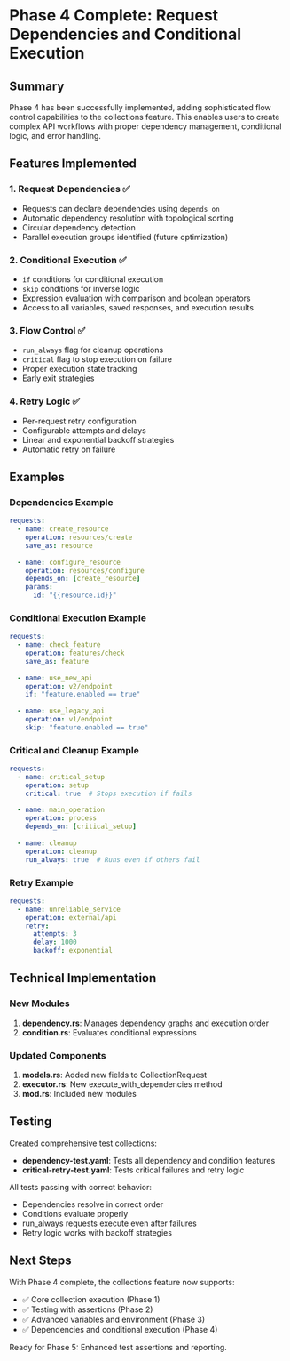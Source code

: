 # Phase 4 Complete: Request Dependencies and Conditional Execution

## Summary

Phase 4 has been successfully implemented, adding sophisticated flow control capabilities to the collections feature. This enables users to create complex API workflows with proper dependency management, conditional logic, and error handling.

## Features Implemented

### 1. Request Dependencies ✅
- Requests can declare dependencies using `depends_on`
- Automatic dependency resolution with topological sorting
- Circular dependency detection
- Parallel execution groups identified (future optimization)

### 2. Conditional Execution ✅
- `if` conditions for conditional execution
- `skip` conditions for inverse logic
- Expression evaluation with comparison and boolean operators
- Access to all variables, saved responses, and execution results

### 3. Flow Control ✅
- `run_always` flag for cleanup operations
- `critical` flag to stop execution on failure
- Proper execution state tracking
- Early exit strategies

### 4. Retry Logic ✅
- Per-request retry configuration
- Configurable attempts and delays
- Linear and exponential backoff strategies
- Automatic retry on failure

## Examples

### Dependencies Example
```yaml
requests:
  - name: create_resource
    operation: resources/create
    save_as: resource
    
  - name: configure_resource
    operation: resources/configure
    depends_on: [create_resource]
    params:
      id: "{{resource.id}}"
```

### Conditional Execution Example
```yaml
requests:
  - name: check_feature
    operation: features/check
    save_as: feature
    
  - name: use_new_api
    operation: v2/endpoint
    if: "feature.enabled == true"
    
  - name: use_legacy_api
    operation: v1/endpoint
    skip: "feature.enabled == true"
```

### Critical and Cleanup Example
```yaml
requests:
  - name: critical_setup
    operation: setup
    critical: true  # Stops execution if fails
    
  - name: main_operation
    operation: process
    depends_on: [critical_setup]
    
  - name: cleanup
    operation: cleanup
    run_always: true  # Runs even if others fail
```

### Retry Example
```yaml
requests:
  - name: unreliable_service
    operation: external/api
    retry:
      attempts: 3
      delay: 1000
      backoff: exponential
```

## Technical Implementation

### New Modules
1. **dependency.rs**: Manages dependency graphs and execution order
2. **condition.rs**: Evaluates conditional expressions

### Updated Components
1. **models.rs**: Added new fields to CollectionRequest
2. **executor.rs**: New execute_with_dependencies method
3. **mod.rs**: Included new modules

## Testing

Created comprehensive test collections:
- **dependency-test.yaml**: Tests all dependency and condition features
- **critical-retry-test.yaml**: Tests critical failures and retry logic

All tests passing with correct behavior:
- Dependencies resolve in correct order
- Conditions evaluate properly
- run_always requests execute even after failures
- Retry logic works with backoff strategies

## Next Steps

With Phase 4 complete, the collections feature now supports:
- ✅ Core collection execution (Phase 1)
- ✅ Testing with assertions (Phase 2)
- ✅ Advanced variables and environment (Phase 3)
- ✅ Dependencies and conditional execution (Phase 4)

Ready for Phase 5: Enhanced test assertions and reporting.